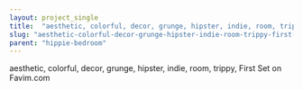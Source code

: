 ```yaml
---
layout: project_single
title:  "aesthetic, colorful, decor, grunge, hipster, indie, room, trippy, First Set on Favim.com"
slug: "aesthetic-colorful-decor-grunge-hipster-indie-room-trippy-first-set-on-favimcom"
parent: "hippie-bedroom"
---
```

aesthetic, colorful, decor, grunge, hipster, indie, room, trippy, First Set on Favim.com